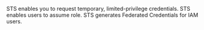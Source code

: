STS enables you to request temporary, limited-privilege credentials.
STS enables users to assume role.
STS generates Federated Credentials for IAM users.